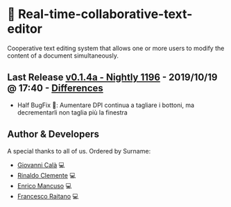 # :memo: Real-time-collaborative-text-editor
Cooperative text editing system that allows one or more users to modify the content of a document simultaneously.

## Last Release [v0.1.4a - Nightly 1196] - 2019/10/19 @ 17:40 - [Differences]
- Half BugFix :bug:: Aumentare DPI continua a tagliare i bottoni, ma decrementarli non taglia più la finestra

## Author & Developers
A special thanks to all of us. Ordered by Surname:
 - [Giovanni Calà] :computer:
 - [Rinaldo Clemente] :computer:
 - [Enrico Mancuso] :computer:
 - [Francesco Raitano] :computer:


[v0.1.4a - Nightly 1196]: https://github.com/giovannic96/Real-time-collaborative-text-editor/tree/master/ClientModule
[Giovanni Calà]: https://github.com/giovannic96/
[Rinaldo Clemente]: https://github.com/rinaldoclemente
[Enrico Mancuso]: https://github.com/HidroSaphire
[Francesco Raitano]: https://github.com/fr2sinc
[Differences]: https://github.com/giovannic96/Real-time-collaborative-text-editor/commit/9fc50d8aa4caaba996e85c8702ac7fce1f9c25c5
